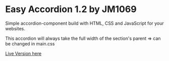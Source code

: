 # Easy Accordion 1.2 by JM1069
Simple accordion-component build with HTML, CSS and JavaScript for your websites.

This accordion will always take the full width of the section's parent => can be changed in main.css

[Live Version here](https://jm1069.github.io/accordion-component/)
